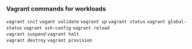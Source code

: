 ### Vagrant commands for workloads

`vagrant init`
`vagant validate`
`vagrant up`
`vagrant status`
`vagrant global-status`
`vagrant ssh-config` 
`vagrant reload`    
`vagrant suspend`
`vagrant halt`     
`vagrant destroy` 
`vagrant provision` 